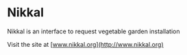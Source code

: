 # Nikkal
Nikkal is an interface to request vegetable garden installation

Visit the site at [www.nikkal.org](http://www.nikkal.org)
